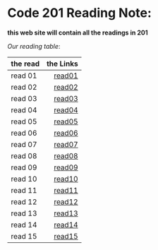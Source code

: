 # Code 201 Reading Note:

**this web site will contain all the readings in 201**

*Our reading table*:


|__the read__  | __the Links__|
| ------------ | ------------:|
|   read 01    | [read01](https://github.com/Ammarhr/reading-notes/blob/master/calss-01.md)   |
|   read 02    | [read02](https://github.com/Ammarhr/reading-notes/blob/master/class-02.md)   |
|   read 03    | [read03](https://github.com/Ammarhr/reading-notes/blob/master/class-03.md)   |
|   read 04    | [read04](https://github.com/Ammarhr/reading-notes/blob/master/class-04.md)   |
|   read 05    | [read05](https://github.com/Ammarhr/reading-notes/blob/master/class-05.md)   |
|   read 06    | [read06](https://github.com/Ammarhr/reading-notes/blob/master/class-06.md)   | 
|   read 07    | [read07](https://github.com/Ammarhr/reading-notes/blob/master/class-07.md)   |
|   read 08    | [read08](https://github.com/Ammarhr/reading-notes/blob/master/class-08.md)   |
|   read 09    | [read09](https://github.com/Ammarhr/reading-notes/blob/master/class-09.md)   |
|   read 10    | [read10](https://github.com/Ammarhr/reading-notes/blob/master/class-10.md)   |
|   read 11    | [read11]()   |
|   read 12    | [read12]()   |
|   read 13    | [read13]()   |
|   read 14    | [read14]()   |
|   read 15    | [read15]()   |


